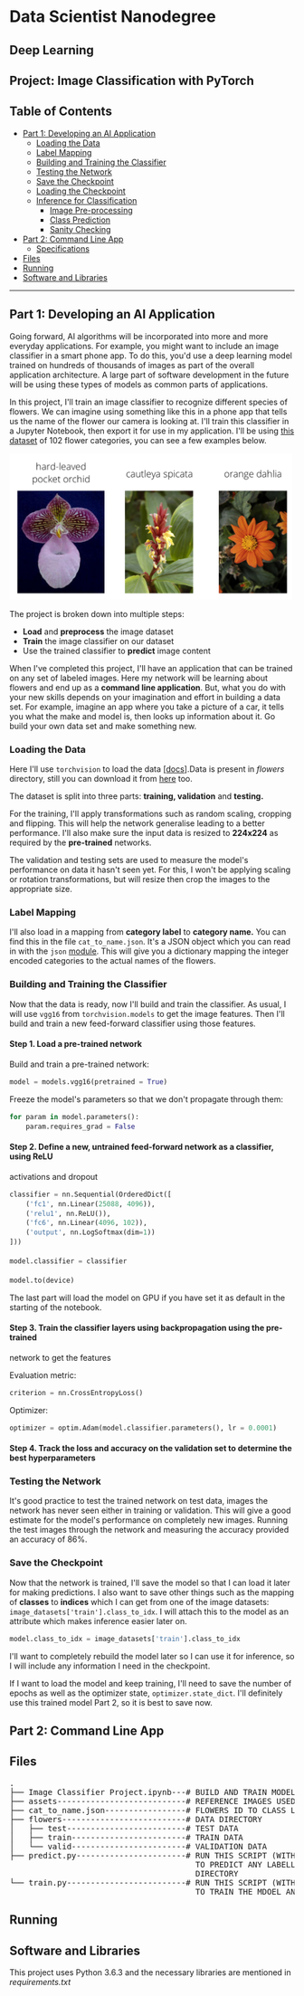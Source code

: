 # Data Scientist Nanodegree

## Deep Learning

## Project: Image Classification with PyTorch

## Table of Contents

- [Part 1: Developing an AI Application](#p1)
  - [Loading the Data](#load_data)
  - [Label Mapping](#label_map)
  - [Building and Training the Classifier](#build_train)
  - [Testing the Network](#test)
  - [Save the Checkpoint](#save_ckp)
  - [Loading the Checkpoint](#load_ckp)
  - [Inference for Classification](#infer)
    - [Image Pre-processing](#img_prep)
    - [Class Prediction](#cls_pred)
    - [Sanity Checking](#sanity_ck)
- [Part 2: Command Line App](#p2)
  - [Specifications](#specs)
- [Files](#files)
- [Running](#run)
- [Software and Libraries](#sw_lib)

***

<a id="p1"></a>

## Part 1: Developing an AI Application

Going forward, AI algorithms will be incorporated into more and more everyday applications. For example, you might want to include an image classifier in a smart phone app. To do this, you'd use a deep learning model trained on hundreds of thousands of images as part of the overall application architecture. A large part of software development in the future will be using these types of models as common parts of applications.

In this project, I'll train an image classifier to recognize different species of flowers. We can imagine using something like this in a phone app that tells us the name of the flower our camera is looking at. I'll train this classifier in a Jupyter Notebook, then export it for use in my application. I'll be using [this dataset](http://www.robots.ox.ac.uk/~vgg/data/flowers/102/index.html) of 102 flower categories, you can see a few examples below.

<img src='assets/Flowers.png' width=500px>

The project is broken down into multiple steps:

- **Load** and **preprocess** the image dataset
- **Train** the image classifier on our dataset
- Use the trained classifier to **predict** image content

When I've completed this project, I'll have an application that can be trained
on any set of labeled images. Here my network will be learning about flowers and
end up as a **command line application**. But, what you do with your new skills
depends on your imagination and effort in building a data set. For example,
imagine an app where you take a picture of a car, it tells you what the make and
model is, then looks up information about it. Go build your own data set and
make something new.

<a id="load_data"></a>

### Loading the Data

Here I'll use `torchvision` to load the data
[[docs]](https://pytorch.org/docs/0.3.0/torchvision/index.html).Data is
present in _flowers_ directory, still you can download it from
[here](https://s3.amazonaws.com/content.udacity-data.com/nd089/flower_data.tar.gz)
too.

The dataset is split into three parts: **training, validation** and **testing.**

For the training, I'll apply transformations such as random scaling, cropping
and flipping. This will help the network generalise leading to a better
performance. I'll also make sure the input data is resized to **224x224** as
required by the **pre-trained** networks.

The validation and testing sets are used to measure the model's performance on
data it hasn't seen yet. For this, I won't be applying scaling or rotation
transformations, but will resize then crop the images to the appropriate size.

<a id="label_map"></a>

### Label Mapping

I'll also load in a mapping from **category label** to **category name.** You
can find this in the file `cat_to_name.json`. It's a JSON object which you can
read in with the `json` [module](https://docs.python.org/2/library/json.html).
This will give you a dictionary mapping the integer encoded categories to the
actual names of the flowers.

<a id="build_train"></a>

### Building and Training the Classifier

Now that the data is ready, now I'll build and train the classifier. As usual, I
will use `vgg16` from `torchvision.models` to get the image features. Then I'll
build and train a new feed-forward classifier using those features.

#### Step 1. Load a pre-trained network

Build and train a pre-trained network:
```python
model = models.vgg16(pretrained = True)
```

Freeze the model's parameters so that we don't propagate through them:
```python
for param in model.parameters():
    param.requires_grad = False
```

#### Step 2. Define a new, untrained feed-forward network as a classifier, using ReLU
activations and dropout

```python
classifier = nn.Sequential(OrderedDict([
    ('fc1', nn.Linear(25088, 4096)),
    ('relu1', nn.ReLU()),
    ('fc6', nn.Linear(4096, 102)),
    ('output', nn.LogSoftmax(dim=1))
]))

model.classifier = classifier

model.to(device)
```

The last part will load the model on GPU if you have set it as default in the
starting of the notebook.

#### Step 3. Train the classifier layers using backpropagation using the pre-trained
network to get the features

Evaluation metric:
```python
criterion = nn.CrossEntropyLoss()
```

Optimizer:
```python
optimizer = optim.Adam(model.classifier.parameters(), lr = 0.0001)
```

#### Step 4. Track the loss and accuracy on the validation set to determine the best hyperparameters

<a id="test"></a>

### Testing the Network

It's good practice to test the trained network on test data, images the network
has never seen either in training or validation. This will give a good estimate
for the model's performance on completely new images. Running  the test images
through the network and measuring the accuracy provided an accuracy of 86%.

<a id="save_ckp"></a>

### Save the Checkpoint

Now that the network is trained, I'll save the model so that I can load it later
for making predictions. I also want to save other things such as the mapping of
**classes** to **indices** which I can get from one of the image datasets:
`image_datasets['train'].class_to_idx`. I will attach this to the model as an
attribute which makes inference easier later on.

```python
model.class_to_idx = image_datasets['train'].class_to_idx
```

I'll want to completely rebuild the model later so I can use it for inference,
so I will include any information I need in the checkpoint. 

If I want to load
the model and keep training, I'll need to save the number of epochs as well as
the optimizer state, `optimizer.state_dict`. I'll definitely use this trained
model Part 2, so it is best to save now.

## Part 2: Command Line App

<a id="files"></a>

## Files
<pre>
.
├── Image Classifier Project.ipynb---# BUILD AND TRAIN MODEL FOR PART I
├── assets---------------------------# REFERENCE IMAGES USED IN THE NOTEBOOK
├── cat_to_name.json-----------------# FLOWERS ID TO CLASS LABEL MAPPER
├── flowers--------------------------# DATA DIRECTORY
│   ├── test-------------------------# TEST DATA
│   ├── train------------------------# TRAIN DATA
│   └── valid------------------------# VALIDATION DATA
├── predict.py-----------------------# RUN THIS SCRIPT (WITH EXTERNAL ARGUMENTS)
                                       TO PREDICT ANY LABELLED IMAGE FROM TEST
                                       DIRECTORY
└── train.py-------------------------# RUN THIS SCRIPT (WITH EXTERNAL ARGUMENTS)
                                       TO TRAIN THE MDOEL AND SAVE THE CHECKPOINT
</pre>

<a id="run"></a>

## Running

<a id="sw_lib"></a>

## Software and Libraries

This project uses Python 3.6.3 and the necessary libraries are mentioned in _requirements.txt_